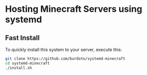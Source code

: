 # Hosting Minecraft Servers using systemd
## Fast Install
To quickly install this system to your server, execute this:
```bash
git clone https://github.com/burdoto/systemd-minecraft
cd systemd-minecraft
./install.sh
```
